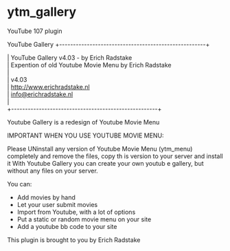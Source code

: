 # ytm_gallery
YouTube 107 plugin

YouTube Gallery 
+-----------------------------------------------------+ 

| YouTube Gallery v4.03 - by Erich Radstake  
| Expention of old Youtube Movie Menu by Erich Radstake  
|  
| v4.03  
| http://www.erichradstake.nl  
| info@erichradstake.nl  
|  
+-----------------------------------------------------+ 

Youtube Gallery is a redesign of Youtube Movie Menu

IMPORTANT WHEN YOU USE YOUTUBE MOVIE MENU:

Please UNinstall any version of Youtube Movie Menu 
(ytm_menu) completely and remove the files, copy th
is version to your server and install it
With Youtube Gallery you can create your own youtub
e gallery, but without any files on your server.

You can: 

- Add movies by hand 
- Let your user submit movies 
- Import from Youtube, with a lot of options 
- Put a static or random movie menu on your site 
- Add a youtube bb code to your site 

This plugin is brought to you by Erich Radstake 
